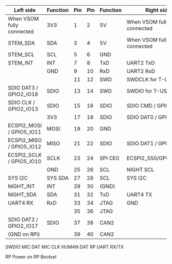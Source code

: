 | Left side                  | Function  |Pin |Pin | Function  | Right side           |
|----------------------------|-----------|----|----|-----------|----------------------|
|  When VSOM fully connected | 3V3       | 1  | 2  | 5V        | When VSOM fully connected  |
|                  STEM_SDA  | SDA       | 3  | 4  | 5V        | When VSOM fully connected |
|                  STEM_SCL  | SCL       | 5  | 6  | GND       |                      |
|                   STEM_INT | INT       | 7  | 8  | TxD       | UART2 TxD            |
|                            | GND       | 9  | 10 | RxD       | UART2 RxD            |
|                            |           | 11 | 12 | SWD       | SWDCLK for T-USB     |
|     SDIO DAT3 / GPIO2_IO18 | SDIO      | 13 | 14 | SWD       | SWDIO for T-USB (GND)     |
|      SDIO CLK / GPIO2_IO13 | SDIO      | 15 | 16 | SDIO      | SDIO CMD / GPIO2_IO14  |
|                            | 3V3       | 17 | 18 | SDIO      | SDIO DAT0 / GPIO2_IO15 |
| ECSPI2_MOSI / GPIO5_IO11   | MOSI      | 19 | 20 | GND       |                        |
| ECSPI2_MISO / GPIO5_IO12   | MISO      | 21 | 22 | SDIO      | SDIO DAT1 / GPIO2_IO16 |
| ECSPI2_SCLK / GPIO5_IO10   | SCLK      | 23 | 24 | SPI CE0   | ECSPI2_SS0/GPIO5_IO13  |
|                            | GND       | 25 | 26 | SCL       | NIGHT SCL            |
|                    SYS I2C | SYS SDA   | 27 | 28 | SCL       | SYS I2C              |
|                  NIGHT_INT | INT       | 29 | 30 | (GND)     |                      |
|                  NIGHT_SDA | SDA       | 31 | 32 | TxD       | UART4 TX             |
|                   UART4 RX | RxD       | 33 | 34 | JTAG      | GND                   |
|                            |           | 35 | 36 | JTAG      |                       |
|     SDIO DAT2 / GPIO2_IO17 | SDIO      | 37 | 38 | CAN2      |                       |
|               (GND on RPi) |           | 39 | 40 | CAN2      |                       |


SWDIO
MIC DAT
MIC CLK
HUMAN DAT
RP UART RX/TX

RP Power on
RP Bootsel
